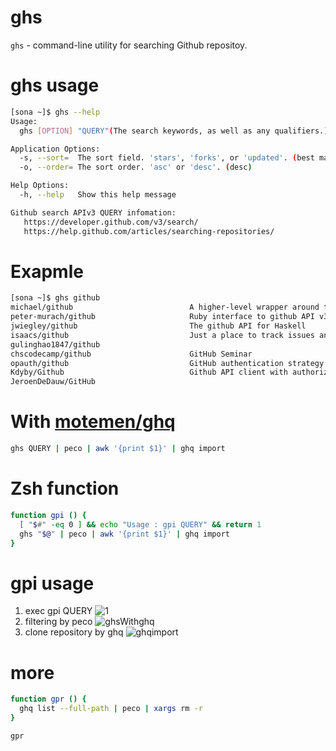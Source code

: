 ghs
======

`ghs` - command-line utility for searching Github repositoy.

ghs usage
===========
```sh
[sona ~]$ ghs --help
Usage:
  ghs [OPTION] "QUERY"(The search keywords, as well as any qualifiers.)

Application Options:
  -s, --sort=  The sort field. 'stars', 'forks', or 'updated'. (best match)
  -o, --order= The sort order. 'asc' or 'desc'. (desc)

Help Options:
  -h, --help   Show this help message

Github search APIv3 QUERY infomation:
   https://developer.github.com/v3/search/
   https://help.github.com/articles/searching-repositories/
```

Exapmle
===========
```sh
[sona ~]$ ghs github
michael/github                          A higher-level wrapper around the Github API. Intended for the browser.
peter-murach/github                     Ruby interface to github API v3
jwiegley/github                         The github API for Haskell
isaacs/github                           Just a place to track issues and feature requests that I have for github
gulinghao1847/github
chscodecamp/github                      GitHub Seminar
opauth/github                           GitHub authentication strategy for Opauth
Kdyby/Github                            Github API client with authorization for Nette Framework
JeroenDeDauw/GitHub
```

With [motemen/ghq](https://github.com/motemen/ghq)
===========
```sh
ghs QUERY | peco | awk '{print $1}' | ghq import

```


Zsh function
===========
```zsh
function gpi () {
  [ "$#" -eq 0 ] && echo "Usage : gpi QUERY" && return 1
  ghs "$@" | peco | awk '{print $1}' | ghq import
}
```

gpi usage
===========
1. exec gpi QUERY
![1](http://f.st-hatena.com/images/fotolife/s/sona-zip/20141018/20141018194948_original.png?1413630026)
2. filtering by peco
![ghsWithghq](http://f.st-hatena.com/images/fotolife/s/sona-zip/20141018/20141018194949_original.gif?1413630039)
3. clone repository by ghq
![ghqimport](http://f.st-hatena.com/images/fotolife/s/sona-zip/20141018/20141018194950_original.png)

more
===========
```zsh
function gpr () {
  ghq list --full-path | peco | xargs rm -r
}
```

```sh
gpr
```

